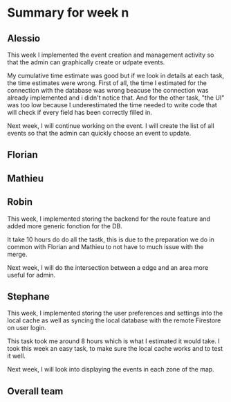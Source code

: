 # Summary for week n

## Alessio

This week I implemented the event creation and management activity so that the admin can graphically create or udpate events. 

My cumulative time estimate was good but if we look in details at each task, the time estimates were wrong. First of all, the time I estimated for the connection with the database was wrong beacuse the connection was already implemented and i didn't notice that. 
And for the other task, "the UI" was too low because I underestimated the time needed to write code that will check if every field has been correctly filled in. 

Next week, I will continue working on the event. I will create the list of all events so that the admin can quickly choose an event to update. 

## Florian 

## Mathieu

## Robin
This week, I implemented storing the backend for the route feature and added more generic fonction for the DB.

It take 10 hours do do all the tastk, this is due to the preparation we do in common with Florian and Mathieu to not have to much issue with the merge.

Next week, I will do the intersection between a edge and an area more useful for admin.

## Stephane
This week, I implemented storing the user preferences and settings into the local cache as well as syncing
the local database with the remote Firestore on user login.

This task took me around 8 hours which is what I estimated it would take. I took this week an easy task, to make sure
the local cache works and to test it well.

Next week, I will look into displaying the events in each zone of the map.

## Overall team

